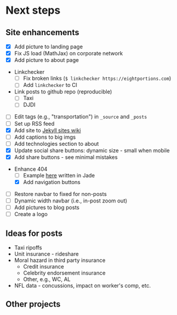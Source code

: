 # Next steps

## Site enhancements
* [x] Add picture to landing page
* [x] Fix JS load (MathJax) on corporate network
* [x] Add picture to about page
* Linkchecker
  * [ ] Fix broken links (`$ linkchecker https://eightportions.com`)
  * [ ] Add `linkchecker` to CI
* Link posts to github repo (reproducible)
  * [ ] Taxi
  * [ ] DJDI
* [ ] Edit tags (e.g., "transportation") in `_source` and `_posts`
* [ ] Set up RSS feed
* [x] Add site to [Jekyll sites wiki](https://github.com/jekyll/jekyll/wiki/sites)
* [ ] Add captions to big imgs
* [ ] Add technologies section to about
* [x] Update social share buttons: dynamic size - small when mobile
* [x] Add share buttons - see minimal mistakes
* Enhance 404
  * [ ] Example [here](http://codepen.io/koenigsegg1/pen/VawWov) written in Jade
  * [x] Add navigation buttons
* [ ] Restore navbar to fixed for non-posts
* [ ] Dynamic width navbar (i.e., in-post zoom out)
* [ ] Add pictures to blog posts
* [ ] Create a logo

## Ideas for posts
* Taxi ripoffs
* Unit insurance - rideshare
* Moral hazard in third party insurance
  * Credit insurance
  * Celebrity endorsement insurance
  * Other, e.g., WC, AL
* NFL data - concussions, impact on worker's comp, etc.

## Other projects
